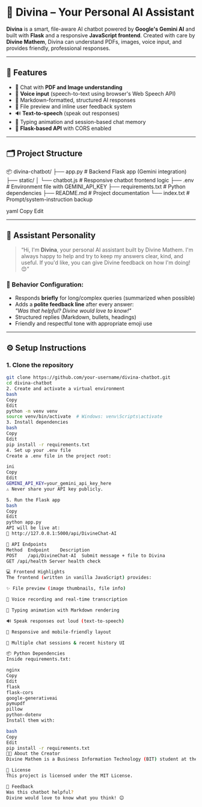 # 🧠 Divina – Your Personal AI Assistant

**Divina** is a smart, file-aware AI chatbot powered by **Google's Gemini AI** and built with **Flask** and a responsive **JavaScript frontend**. Created with care by **Divine Mathem**, Divina can understand PDFs, images, voice input, and provides friendly, professional responses.

---

## 🚀 Features

- 🧾 Chat with **PDF and Image understanding**
- 🎤 **Voice input** (speech-to-text using browser's Web Speech API)
- 💬 Markdown-formatted, structured AI responses
- 📁 File preview and inline user feedback system
- 🔊 **Text-to-speech** (speak out responses)
- 💬 Typing animation and session-based chat memory
- 🛜 **Flask-based API** with CORS enabled

---

## 🗂️ Project Structure

📦 divina-chatbot/
├── app.py # Backend Flask app (Gemini integration)
├── static/
│ └── chatbot.js # Responsive chatbot frontend logic
├── .env # Environment file with GEMINI_API_KEY
├── requirements.txt # Python dependencies
├── README.md # Project documentation
└── index.txt # Prompt/system-instruction backup

yaml
Copy
Edit

---

## 🧠 Assistant Personality

> “Hi, I'm **Divina**, your personal AI assistant built by Divine Mathem. I'm always happy to help and try to keep my answers clear, kind, and useful. If you'd like, you can give Divine feedback on how I'm doing! 😊”

### 🔧 Behavior Configuration:
- Responds **briefly** for long/complex queries (summarized when possible)
- Adds a **polite feedback line** after every answer:  
  _"Was that helpful? Divine would love to know!"_
- Structured replies (Markdown, bullets, headings)
- Friendly and respectful tone with appropriate emoji use

---

## ⚙️ Setup Instructions

### 1. Clone the repository

```bash
git clone https://github.com/your-username/divina-chatbot.git
cd divina-chatbot
2. Create and activate a virtual environment
bash
Copy
Edit
python -m venv venv
source venv/bin/activate  # Windows: venv\Scripts\activate
3. Install dependencies
bash
Copy
Edit
pip install -r requirements.txt
4. Set up your .env file
Create a .env file in the project root:

ini
Copy
Edit
GEMINI_API_KEY=your_gemini_api_key_here
⚠️ Never share your API key publicly.

5. Run the Flask app
bash
Copy
Edit
python app.py
API will be live at:
📍 http://127.0.0.1:5000/api/DivineChat-AI

🧪 API Endpoints
Method	Endpoint	Description
POST	/api/DivineChat-AI	Submit message + file to Divina
GET	/api/health	Server health check

💻 Frontend Highlights
The frontend (written in vanilla JavaScript) provides:

✨ File preview (image thumbnails, file info)

🎤 Voice recording and real-time transcription

🧠 Typing animation with Markdown rendering

🔊 Speak responses out loud (text-to-speech)

💬 Responsive and mobile-friendly layout

🔁 Multiple chat sessions & recent history UI

📦 Python Dependencies
Inside requirements.txt:

nginx
Copy
Edit
flask
flask-cors
google-generativeai
pymupdf
pillow
python-dotenv
Install them with:

bash
Copy
Edit
pip install -r requirements.txt
👨‍💻 About the Creator
Divine Mathem is a Business Information Technology (BIT) student at the University of Johannesburg, originally from Kinshasa, DRC. He is passionate about technology, creativity, and AI innovation.

📄 License
This project is licensed under the MIT License.

🙏 Feedback
Was this chatbot helpful?
Divine would love to know what you think! 😊
